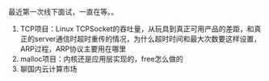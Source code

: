 最近第一次线下面试，一直在等。。

1. TCP项目：Linux TCPSocket的吞吐量，从玩具到真正可用产品的差距，和真正的server通信时超时重传的情况，为什么超时时间和最大次数要这样设置，ARP过程，ARP协议主要用在哪里
2. malloc项目：内核还是应用层实现的，free怎么做的
3. 聊国内云计算市场
